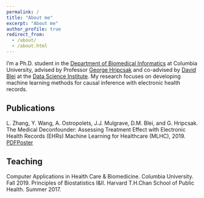 ```yaml
---
permalink: /
title: "About me"
excerpt: "About me"
author_profile: true
redirect_from: 
  - /about/
  - /about.html
---
```

I’m a Ph.D. student in the [Department of Biomedical Informatics](https://www.dbmi.columbia.edu) at Columbia University, advised by Professor [George Hripcsak](http://people.dbmi.columbia.edu/hripcsak/) and co-advised by [David Blei](http://www.cs.columbia.edu/~blei/) at the [Data Science Institute](https://datascience.columbia.edu). My research focuses on developing machine learning methods for causal inference with electronic health records. 

Publications
------
L. Zhang, Y. Wang, A. Ostropolets, J.J. Mulgrave, D.M. Blei, and G. Hripcsak. The Medical Deconfounder: Assessing Treatment Effect with Electronic Health Records (EHRs)
Machine Learning for Healthcare (MLHC), 2019.   
[PDF](https://arxiv.org/pdf/1904.02098.pdf)[Poster]()

Teaching
------
Computer Applications in Health Care & Biomedicine. Columbia University. Fall 2019.
Principles of Biostatistics I&II. Harvard T.H.Chan School of Public Health. Summer 2017.
